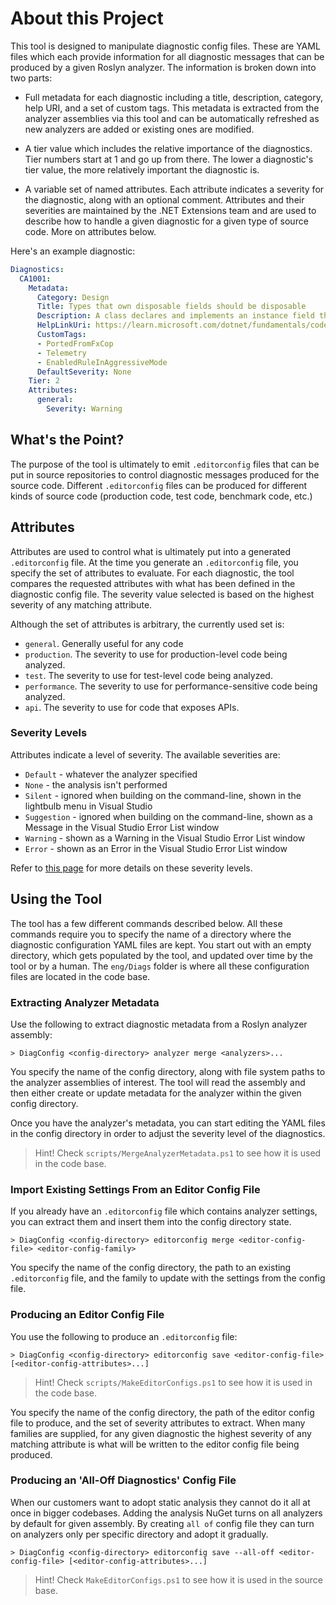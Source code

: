 # About this Project

This tool is designed to manipulate diagnostic config files. These are YAML files which each
provide information for all diagnostic messages that can be produced by a given Roslyn analyzer.
The information is broken down into two parts:

* Full metadata for each diagnostic including a title, description, category, help URI, and a set of
custom tags. This metadata is extracted from the analyzer assemblies via this tool and can be automatically
refreshed as new analyzers are added or existing ones are modified.

* A tier value which includes the relative importance of the diagnostics. Tier numbers start at 1 and go up from there.
The lower a diagnostic's tier value, the more relatively important the diagnostic is.

* A variable set of named attributes. Each attribute indicates a severity for the diagnostic, along with
an optional comment. Attributes and their severities are maintained by the .NET Extensions team and are used to
describe how to handle a given diagnostic for a given type of source code. More on attributes below.

Here's an example diagnostic:

```yaml
Diagnostics:
  CA1001:
    Metadata:
      Category: Design
      Title: Types that own disposable fields should be disposable
      Description: A class declares and implements an instance field that is a System.IDisposable type, and the class does not implement IDisposable. A class that declares an IDisposable field indirectly owns an unmanaged resource and should implement the IDisposable interface.
      HelpLinkUri: https://learn.microsoft.com/dotnet/fundamentals/code-analysis/quality-rules/ca1001
      CustomTags:
      - PortedFromFxCop
      - Telemetry
      - EnabledRuleInAggressiveMode
      DefaultSeverity: None
    Tier: 2
    Attributes:
      general:
        Severity: Warning
```

## What's the Point?

The purpose of the tool is ultimately to emit `.editorconfig` files that can
be put in source repositories to control diagnostic messages produced for the source code. Different
`.editorconfig` files can be produced for different kinds of source code (production code, test code,
benchmark code, etc.)

## Attributes

Attributes are used to control what is ultimately put into a generated `.editorconfig` file. At the time you
generate an `.editorconfig` file, you specify the set of attributes to evaluate. For each diagnostic, the
tool compares the requested attributes with what has been defined in the diagnostic config file.
The severity value selected is based on the highest severity of any matching attribute.

Although the set of attributes is arbitrary, the currently used set is:

* `general`. Generally useful for any code
* `production`. The severity to use for production-level code being analyzed.
* `test`. The severity to use for test-level code being analyzed.
* `performance`. The severity to use for performance-sensitive code being analyzed.
* `api`. The severity to use for code that exposes APIs.

### Severity Levels

Attributes indicate a level of severity. The available severities are:

* `Default` - whatever the analyzer specified
* `None` - the analysis isn't performed
* `Silent` - ignored when building on the command-line, shown in the lightbulb menu in Visual Studio
* `Suggestion` - ignored when building on the command-line, shown as a Message in the Visual Studio Error List window
* `Warning` - shown as a Warning in the Visual Studio Error List window
* `Error` - shown as an Error in the Visual Studio Error List window

Refer to [this page](https://docs.microsoft.com/visualstudio/code-quality/use-roslyn-analyzers) for more details on these severity levels.

## Using the Tool

The tool has a few different commands described below. All these commands require you to specify the name of a directory where the diagnostic configuration
YAML files are kept. You start out with an empty directory, which gets populated by the tool, and updated over time by
the tool or by a human. The `eng/Diags` folder is where all these configuration files are located in the code base.

### Extracting Analyzer Metadata

Use the following to extract diagnostic metadata from a Roslyn analyzer assembly:

```console
> DiagConfig <config-directory> analyzer merge <analyzers>...
```

You specify the name of the config directory, along with file system paths to the analyzer assemblies of interest. The tool will read the assembly
and then either create or update metadata for the analyzer within the given config directory.

Once you have the analyzer's metadata, you can start editing the YAML files in the config directory in order to
adjust the severity level of the diagnostics.

> Hint!
> Check `scripts/MergeAnalyzerMetadata.ps1` to see how it is used in the code base.

### Import Existing Settings From an Editor Config File

If you already have an `.editorconfig` file which contains analyzer settings, you can extract them and insert them into
the config directory state.

```console
> DiagConfig <config-directory> editorconfig merge <editor-config-file> <editor-config-family>
```

You specify the name of the config directory, the path to an existing `.editorconfig` file, and the family to
update with the settings from the config file.

### Producing an Editor Config File

You use the following to produce an `.editorconfig` file:

```console
> DiagConfig <config-directory> editorconfig save <editor-config-file> [<editor-config-attributes>...]
```

> Hint!
> Check `scripts/MakeEditorConfigs.ps1` to see how it is used in the code base.

You specify the name of the config directory, the path of the editor config file to produce, and the set
of severity attributes to extract. When many families are supplied, for any given diagnostic the highest severity of
any matching attribute is what will be written to the editor config file being produced.

### Producing an 'All-Off Diagnostics' Config File

When our customers want to adopt static analysis they cannot do it all at once in bigger codebases.
Adding the analysis NuGet turns on all analyzers by default for given assembly.
By creating `all of` config file they can turn on analyzers only per specific directory and adopt it gradually.

```console
> DiagConfig <config-directory> editorconfig save --all-off <editor-config-file> [<editor-config-attributes>...]
```

> Hint!
> Check `MakeEditorConfigs.ps1` to see how it is used in the source base.
